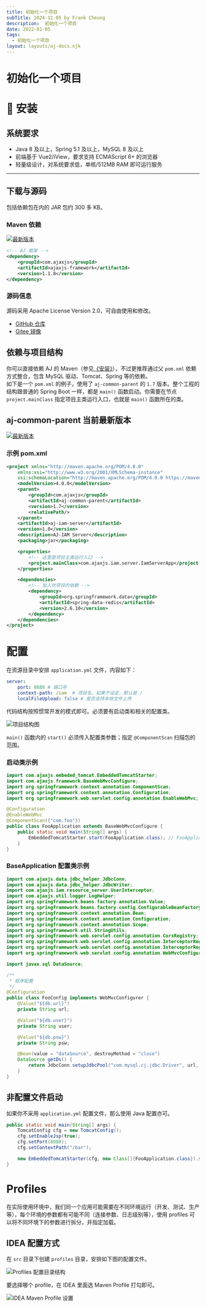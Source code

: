 ```yaml
---
title: 初始化一个项目
subTitle: 2024-12-05 by Frank Cheung
description:  初始化一个项目
date: 2022-01-05
tags:
  - 初始化一个项目
layout: layouts/aj-docs.njk
---
```


# 初始化一个项目



# 🔧 安装

## 系统要求

- Java 8 及以上，Spring 5.1 及以上，MySQL 8 及以上
- 前端基于 Vue2/iView，要求支持 ECMAScript 6+ 的浏览器
- 轻量级设计，对系统要求低，单核/512MB RAM 即可运行服务

---

## 下载与源码

包括依赖包在内的 JAR 包约 300 多 KB。

### Maven 依赖

[![最新版本](https://img.shields.io/maven-central/v/com.ajaxjs/ajaxjs-framework?label=Latest%20Release)](https://search.maven.org/artifact/com.ajaxjs/ajaxjs-framework)

```xml
<!-- AJ 框架 -->
<dependency>
    <groupId>com.ajaxjs</groupId>
    <artifactId>ajaxjs-framework</artifactId>
    <version>1.1.8</version>
</dependency>
```

### 源码信息

源码采用 Apache License Version 2.0，可自由使用和修改。

- [GitHub 仓库](https://github.com/sp42/ajaxjs)
- [Gitee 镜像](https://gitee.com/sp42_admin/ajaxjs)



## 依赖与项目结构

你可以直接依赖 AJ 的 Maven（参见[《安装》](install.html)），不过更推荐通过父 `pom.xml` 依赖方式整合，包含 MySQL 驱动、Tomcat、Spring 等的依赖。  
如下是一个 `pom.xml` 的例子，使用了 `aj-common-parent` 的 `1.7` 版本。整个工程的结构跟普通的 Spring Boot 一样，都是 `main()` 函数启动。你需要在节点 `project.mainClass` 指定项目主类运行入口，也就是 `main()` 函数所在的类。

## aj-common-parent 当前最新版本

[![最新版本](https://img.shields.io/maven-central/v/com.ajaxjs/aj-common-parent?label=Latest%20Release)](https://search.maven.org/artifact/com.ajaxjs/aj-common-parent)

### 示例 pom.xml

```xml
<project xmlns="http://maven.apache.org/POM/4.0.0"
    xmlns:xsi="http://www.w3.org/2001/XMLSchema-instance"
    xsi:schemaLocation="http://maven.apache.org/POM/4.0.0 https://maven.apache.org/xsd/maven-4.0.0.xsd">
    <modelVersion>4.0.0</modelVersion>
    <parent>
        <groupId>com.ajaxjs</groupId>
        <artifactId>aj-common-parent</artifactId>
        <version>1.7</version>
        <relativePath/>
    </parent>
    <artifactId>aj-iam-server</artifactId>
    <version>1.0</version>
    <description>AJ-IAM Server</description>
    <packaging>jar</packaging>

    <properties>
        <!-- 这里是项目主类运行入口 -->
        <project.mainClass>com.ajaxjs.iam.server.IamServerApp</project.mainClass>
    </properties>

    <dependencies>
        <!-- 加入你项目的依赖 -->
        <dependency>
            <groupId>org.springframework.data</groupId>
            <artifactId>spring-data-redis</artifactId>
            <version>2.6.10</version>
        </dependency>
    </dependencies>
</project>
```

# 配置

在资源目录中安排 `application.yml` 文件，内容如下：

```yaml
server:
    port: 8888 # 端口号
    context-path: /iam  # 项目名，如果不设定，默认是 /
    localFileUpload: false # 是否支持本地文件上传
```

代码结构按照惯常开发的模式即可。必须要有启动类和相关的配置类。

![项目结构图](../imgs/api/3.jpg)

`main()` 函数内的 `start()` 必须传入配置类参数；指定 `@ComponentScan` 扫描包的范围。

### 启动类示例

```java
import com.ajaxjs.embeded_tomcat.EmbeddedTomcatStarter;
import com.ajaxjs.framework.BaseWebMvcConfigure;
import org.springframework.context.annotation.ComponentScan;
import org.springframework.context.annotation.Configuration;
import org.springframework.web.servlet.config.annotation.EnableWebMvc;

@Configuration
@EnableWebMvc
@ComponentScan({"com.foo"})
public class FooApplication extends BaseWebMvcConfigure {
    public static void main(String[] args) {
        EmbeddedTomcatStarter.start(FooApplication.class); // FooApplication 本身为配置类
    }
}
```

### BaseApplication 配置类示例

```java
import com.ajaxjs.data.jdbc_helper.JdbcConn;
import com.ajaxjs.data.jdbc_helper.JdbcWriter;
import com.ajaxjs.iam.resource_server.UserInterceptor;
import com.ajaxjs.util.logger.LogHelper;
import org.springframework.beans.factory.annotation.Value;
import org.springframework.beans.factory.config.ConfigurableBeanFactory;
import org.springframework.context.annotation.Bean;
import org.springframework.context.annotation.Configuration;
import org.springframework.context.annotation.Scope;
import org.springframework.util.StringUtils;
import org.springframework.web.servlet.config.annotation.CorsRegistry;
import org.springframework.web.servlet.config.annotation.InterceptorRegistration;
import org.springframework.web.servlet.config.annotation.InterceptorRegistry;
import org.springframework.web.servlet.config.annotation.WebMvcConfigurer;

import javax.sql.DataSource;

/**
 * 程序配置
 */
@Configuration
public class FooConfig implements WebMvcConfigurer {
    @Value("${db.url}")
    private String url;

    @Value("${db.user}")
    private String user;

    @Value("${db.psw}")
    private String psw;

    @Bean(value = "dataSource", destroyMethod = "close")
    DataSource getDs() {
        return JdbcConn.setupJdbcPool("com.mysql.cj.jdbc.Driver", url, user, psw);
    }
}
```

## 非配置文件启动

如果你不采用 `application.yml` 配置文件，那么使用 Java 配置亦可。

```java
public static void main(String[] args) {
    TomcatConfig cfg = new TomcatConfig();
    cfg.setEnableJsp(true);
    cfg.setPort(8080);
    cfg.setContextPath("/bar");

    new EmbeddedTomcatStarter(cfg, new Class[]{FooApplication.class}).start();
}
```

# Profiles

在实际使用环境中，我们同一个应用可能需要在不同环境运行（开发、测试、生产等），每个环境的参数都有可能不同（连接参数、日志级别等），使用 profiles 可以将不同环境下的参数进行拆分，并指定加载。

## IDEA 配置方式

在 `src` 目录下创建 `profiles` 目录，安排如下图的配置文件。

![Profiles 配置目录结构](../imgs/api/1.png)

要选择哪个 profile，在 IDEA 里面选 Maven Profile 打勾即可。

![IDEA Maven Profile 设置](../imgs/api/2.png)

 